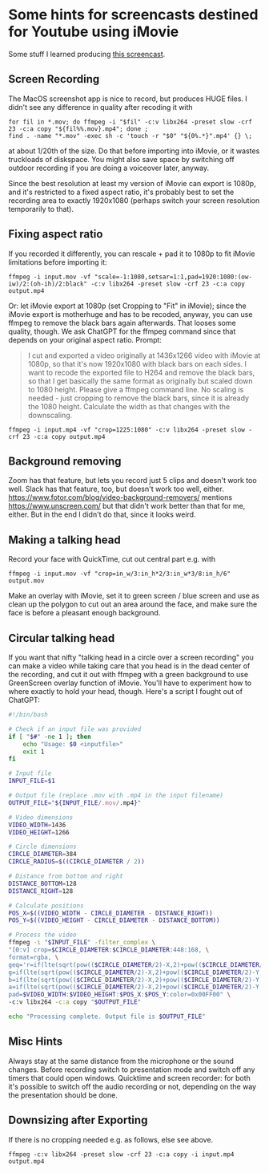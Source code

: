 # Some hints for screencasts destined for Youtube using iMovie

Some stuff I learned producing [this screencast](https://youtu.be/ubBhv2PUSEs).

## Screen Recording

The MacOS screenshot app is nice to record, but produces HUGE files. I didn't see any difference in quality after
recoding it with

    for fil in *.mov; do ffmpeg -i "$fil" -c:v libx264 -preset slow -crf 23 -c:a copy "${fil%%.mov}.mp4"; done ;
    find . -name "*.mov" -exec sh -c 'touch -r "$0" "${0%.*}".mp4' {} \;

at about 1/20th of the size. Do that before importing into iMovie, or it wastes truckloads of diskspace.
You might also save space by switching off outdoor recording if you are doing a voiceover later, anyway.

Since the best resolution at least my version of iMovie can export is 1080p, and it's restricted to a fixed aspect
ratio, it's probably best to set the recording area to exactly 1920x1080 (perhaps switch your screen resolution 
temporarily to that).

## Fixing aspect ratio

If you recorded it differently, you can rescale + pad it to 1080p to fit iMovie limitations before importing it:

    ffmpeg -i input.mov -vf "scale=-1:1080,setsar=1:1,pad=1920:1080:(ow-iw)/2:(oh-ih)/2:black" -c:v libx264 -preset slow -crf 23 -c:a copy output.mp4

Or: let iMovie export at 1080p (set Cropping to "Fit" in iMovie); since the iMovie export is motherhuge and has to be
recoded, anyway, you can use ffmpeg to remove the black bars again afterwards. That looses some quality, though.
We ask ChatGPT for the ffmpeg command since that depends on your original aspect ratio. Prompt:

> I cut and exported a video originally at 1436x1266 video with iMovie at 1080p, so that it's now 1920x1080 with black
> bars on each sides. I want to recode the exported file to H264 and remove the black bars, so that I get basically the
> same format as originally but scaled down to 1080 height. Please give a ffmpeg command line. No scaling is needed -
> just
> cropping to remove the black bars, since it is already the 1080 height. Calculate the width as that changes with the
> downscaling.

    ffmpeg -i input.mp4 -vf "crop=1225:1080" -c:v libx264 -preset slow -crf 23 -c:a copy output.mp4

## Background removing

Zoom has that feature, but lets you record just 5 clips and doesn't work too well. Slack has that feature, too, but
doesn't work too well, either.
https://www.fotor.com/blog/video-background-removers/ mentions https://www.unscreen.com/ but that didn't work better
than that for me, either. But in the end I didn't do that, since it looks weird.

## Making a talking head

Record your face with QuickTime, cut out central part e.g. with

    ffmpeg -i input.mov -vf "crop=in_w/3:in_h*2/3:in_w*3/8:in_h/6" output.mov

Make an overlay with iMovie, set it to green screen / blue screen and use as clean up the polygon to cut out an area
around the face, and make sure the face is before a pleasant enough background.

## Circular talking head

If you want that nifty "talking head in a circle over a screen recording" you can make a video while taking care that
you head is in the dead center of the recording, and cut it out with ffmpeg with a green background to use GreenScreen
overlay function of iMovie. You'll have to experiment how to where exactly to hold your head, though.
Here's a script I fought out of ChatGPT:

```bash
#!/bin/bash

# Check if an input file was provided
if [ "$#" -ne 1 ]; then
    echo "Usage: $0 <inputfile>"
    exit 1
fi

# Input file
INPUT_FILE=$1

# Output file (replace .mov with .mp4 in the input filename)
OUTPUT_FILE="${INPUT_FILE/.mov/.mp4}"

# Video dimensions
VIDEO_WIDTH=1436
VIDEO_HEIGHT=1266

# Circle dimensions
CIRCLE_DIAMETER=384
CIRCLE_RADIUS=$((CIRCLE_DIAMETER / 2))

# Distance from bottom and right
DISTANCE_BOTTOM=128
DISTANCE_RIGHT=128

# Calculate positions
POS_X=$((VIDEO_WIDTH - CIRCLE_DIAMETER - DISTANCE_RIGHT))
POS_Y=$((VIDEO_HEIGHT - CIRCLE_DIAMETER - DISTANCE_BOTTOM))

# Process the video
ffmpeg -i "$INPUT_FILE" -filter_complex \
"[0:v] crop=$CIRCLE_DIAMETER:$CIRCLE_DIAMETER:448:168, \
format=rgba, \
geq='r=if(lte(sqrt(pow(($CIRCLE_DIAMETER/2)-X,2)+pow(($CIRCLE_DIAMETER/2)-Y,2)),$CIRCLE_RADIUS),p(X,Y),0): \
g=if(lte(sqrt(pow(($CIRCLE_DIAMETER/2)-X,2)+pow(($CIRCLE_DIAMETER/2)-Y,2)),$CIRCLE_RADIUS),p(X,Y),255): \
b=if(lte(sqrt(pow(($CIRCLE_DIAMETER/2)-X,2)+pow(($CIRCLE_DIAMETER/2)-Y,2)),$CIRCLE_RADIUS),p(X,Y),0): \
a=if(lte(sqrt(pow(($CIRCLE_DIAMETER/2)-X,2)+pow(($CIRCLE_DIAMETER/2)-Y,2)),$CIRCLE_RADIUS),255,0)', \
pad=$VIDEO_WIDTH:$VIDEO_HEIGHT:$POS_X:$POS_Y:color=0x00FF00" \
-c:v libx264 -c:a copy "$OUTPUT_FILE"

echo "Processing complete. Output file is $OUTPUT_FILE"
```

## Misc Hints

Always stay at the same distance from the microphone or the sound changes.
Before recording switch to presentation mode and switch off any timers that could open windows.
Quicktime and screen recorder: for both it's possible to switch off the audio recording or not, depending on the way 
the presentation should be done.

## Downsizing after Exporting

If there is no cropping needed e.g. as follows, else see above.

    ffmpeg -c:v libx264 -preset slow -crf 23 -c:a copy -i input.mp4 output.mp4
